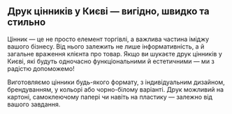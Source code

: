 ## Друк цінників у Києві — вигідно, швидко та стильно

Цінник — це не просто елемент торгівлі, а важлива частина іміджу вашого бізнесу. Від нього залежить не лише інформативність, а й загальне враження клієнта про товар. Якщо ви шукаєте друк цінників у Києві, які будуть одночасно функціональними й естетичними — ми з радістю допоможемо!

Виготовляємо цінники будь-якого формату, з індивідуальним дизайном, брендуванням, у кольорі або чорно-білому варіанті. Друк можливий на картоні, самоклеючому папері чи навіть на пластику — залежно від вашого завдання.